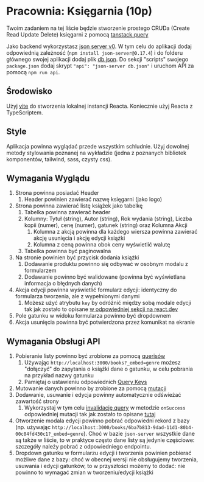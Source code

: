 # Pracownia: Księgarnia (10p)

Twoim zadaniem na tej liście będzie stworzenie prostego CRUDa (Create Read Update Delete) księgarni z pomocą [tanstack query](https://tanstack.com/query/latest)

Jako backend wykorzystasz [json server v0](https://github.com/typicode/json-server/tree/v0). W tym celu do aplikacji dodaj odpowiednią zależność (`npm install json-server@0.17.4`) i do folderu głównego swojej aplikacji dodaj plik [db.json](./db.json). Do sekcji "scripts" swojego `package.json` dodaj skrypt `"api": "json-server db.json"` i uruchom API za pomocą `npm run api`.

## Środowisko

Użyj [vite](https://vitejs.dev/) do stworzenia lokalnej instancji Reacta. Koniecznie użyj Reacta z TypeScriptem.

## Style

Aplikacja powinna wyglądać przede wszystkim schludnie. Użyj dowolnej metody stylowania poznanej na wykładzie (jedna z poznanych bibliotek komponentów, tailwind, sass, czysty css).

## Wymagania Wyglądu

1. Strona powinna posiadać Header
   1. Header powinien zawierać nazwę księgarni (jako logo)
2. Strona powinna zawierać listę książek jako tabelkę
   1. Tabelka powinna zawierać header
   2. Kolumny: Tytuł (string), Autor (string), Rok wydania (string), Liczba kopii (numer), cenę (numer), gatunek (string) oraz Kolumna Akcji
      1. Kolumna z akcją powinna dla każdego wiersza powinna zawierać akcję usunięcia i akcję edycji książki
      2. Kolumna z ceną powinna obok ceny wyświetlić walutę
   3. Tabelka powinna być paginowalna
3. Na stronie powinien być przycisk dodania książki
   1. Dodawanie produktu powinno się odbywać w osobnym modalu z formularzem
   2. Dodawanie powinno być walidowane (powinna być wyświetlana informacja o błędnych danych)
4. Akcja edycji powinna wyświetlić formularz edycji: identyczny do formularza tworzenia, ale z wypełnionymi danymi
   1. Możesz użyć atrybutu `key` by odróżnić między sobą modale edycji tak jak zostało to opisane [w odpowiedniej sekcji na react.dev](https://react.dev/learn/preserving-and-resetting-state#option-2-resetting-state-with-a-key)
5. Pole gatunku w widoku formularza powinno być dropdownem
6. Akcja usunięcia powinna być potwierdzona przez komunikat na ekranie

## Wymagania Obsługi API

1. Pobieranie listy powinno być zrobione za pomocą [querisów](https://tanstack.com/query/latest/docs/framework/react/guides/queries)
   1. Używając `http://localhost:3000/books?_embed=genre` możesz "dołączyć" do zapytania o książki dane o gatunku, w celu pobrania na przykład nazwy gatunku
   2. Pamiętaj o ustawieniu odpowiednich [Query Keys](https://tanstack.com/query/latest/docs/framework/react/guides/query-keys)
2. Mutowanie danych powinno by zrobione za pomocą [mutacji](https://tanstack.com/query/latest/docs/framework/react/guides/mutations)
3. Dodawanie, usuwanie i edycja powinny automatycznie odświeżać zawartość strony
   1. Wykorzystaj w tym celu [invalidację query](https://tanstack.com/query/latest/docs/framework/react/guides/query-invalidation) w metodzie `onSuccess` odpowiedniej mutacji tak jak zostało to opisane [tutaj](https://tanstack.com/query/latest/docs/framework/react/guides/invalidations-from-mutations)
4. Otworzenie modala edycji powinno pobrać odpowiedni rekord z bazy (np. używając `http://localhost:3000/books/6ba7b813-9dad-11d1-80b4-00c04fd430c1?_embed=genre`). Choć w bazie `json-server` wszystkie dane są także w liście, to w praktyce często dane listy są jedynie częściowe: szczegóły należy pobrać z odpowiedniego endpointu.
5. Dropdown gatunku w formularzu edycji i tworzenia powinien pobierać możliwe dane z bazy: choć w obecnej wersji nie obsługujemy tworzenia, usuwania i edycji gatunków, to w przyszłości możemy to dodać: nie powinno to wymagać zmian w tworzeniu/edycji książki
